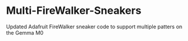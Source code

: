 # Multi-FireWalker-Sneakers
Updated Adafruit FireWalker sneaker code to support multiple patters on the Gemma M0
